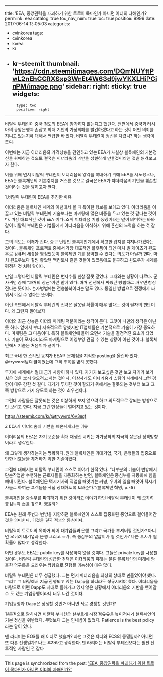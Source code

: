 
---
title: 'EEA, 중앙권력을 파괴하기 위한 트로이 목마인가 아니면 이더의 자해인가?'
permlink: eea
catalog: true
toc_nav_num: true
toc: true
position: 9999
date: 2017-06-14 13:05:03
categories:
- coinkorea
tags:
- coinkorea
- korea
- kr
- kr-steemit
thumbnail: 'https://cdn.steemitimages.com/DQmNUYttPwL2nEhCGRXSxp3WnEt4W63d9jwYKXLHiPGinPM/image.png'
sidebar:
    right:
        sticky: true
widgets:
    -
        type: toc
        position: right
---


비탈릭 부테린이 중국 청도의 EEA에 참가하지  않는다고 했단다. 전편에서 중국과 러시아의 중앙은행과 손잡고 이더 기반의 가상화폐를 발간하겠다고 하는 것이 어떤 의미를 지니고 있는지에 대해서 언급한 바 있다. 비탈릭 부테린이 정신을 차렸나? 하는 생각이 든다. 

이번에는 지금 이더리움의 가격상승을 견인하고 있는 EEA가 사실상 블록체인의 기본정신을 위배하는 것으로 결국은 이더리움의 기반을 상실하게 만들것이라는 것을 밝혀보고자 한다. 

이를 위해 먼저 비탈릭 부테린이 이더리움의 영역을 확대하기 위해 EEA를 시도했으나, EEA는 블록체인의 기본취지를 거스른 것으로 결국은 EEA가 이더리움의 기반을 훼손할 것이라는 것을 밝히고자 한다. 

1.비탈릭 부테린이 EEA를 추진한 이유

이더리움은 블록체인 세계의 이념에서 볼 때 특이한 행보를 보이고 있다. 이더리움을 이끌고 있는 비탈릭 부테린이 기술보다는 마케팅에 많은 비중을 두고 있는 것 같다는 것이다. 가장 대표적인 것이 EEA 이다. 소위 이더리움 기업 동맹이라는 말이 의미하는 바와 같이 비탈릭 부테린은 기업들에게 이더리움을 이식하기 위해 혼신의 노력을 하는 것 같다. 

그의 의도는 이해가 간다. 중구 난방인 블록체인계에서 확고한 입지를 다져나가겠다는 것이다. 블록체인 프로젝트 중에서 가장 대표적인 플랫폼이 되면 마치 빌 게이츠가 윈도우로 컴퓨터 세상을 평정했듯이 블록체인 계를 장악할 수 있다는 의도가 아닐까 한다. 마치 윈도우보다 훨씬 좋았던 맥킨토시 같은 것들이 있었음에도 불구하고 윈도우가 세계를 평정한 것 처럼 말이다. 

만일 그렇다면 비탈릭 부테린은 번지수를 한참 잘못 짚었다. 그때와는 상황이 다르다. 군사격언 중에 “과거의 장군”이란 말이 있다. 과거 전쟁에서 싸웠던 방법대로 싸우면 항상 진다는 뜻이다. 손자병법에는 전승불북이라는 말도 있다. 동일한 방법으로 전쟁에서 싸워서 이길 수 없다는 뜻이다. 

이런 측면에서 비탈릭 부테린의 전략은 잘못될 확률이 매우 많다는 것이 필자의 판단이다. 왜 그런지 알아보자 

이더의  최근 상승은 이더의 마케팅 덕분이라는 생각이 든다. 그것이 나만의 생각은 아닌 듯 하다. 앞에서 부터 지속적으로 말했지만 IT업체들은 기본적으로 기술이 가장 중요하다. 마케팅은 그 다음이다. 특히 블록체인에 들어 오면서 기술을 결정적인 요소가 되었다. 기술이 모자라더라도 마케팅으로 어영부영 견딜 수 있는 상황이 아닌 것이다. 블록체인에서 기술은 처음이자 끝이다. 

최근 국내 한 스티밋 동지가 EEA의 문제점을 지적한 posting을 올린바 있다. @tryword님의 글이었는데 그리 주목을 받지 못했다. 

투자에 세계에서 절대 금기 사항이 하나 있다. 자기가 보고싶은 것만 보고 자기가 보기 싫은 것을 보지 않으려고 하는 것이다. 이상하게도 이더리움과 스팀의 세계에서 그런 경향이 매우 강한 것 같다. 자기가 투자한 것이 잘되기 위해서는 잘못되는 것부터 보고 그쪽 방향으로 가지 않도록 하는 것이 최우선이다. 

그런데 사람들은 잘못되는 것은 이상하게 보지 않으려 하고 의도적으로 잘되는 방향으로만 보려고 한다. 지금 그런 현상들이 벌어지고 있는 것이다.  

 https://steemit.com/kr/@tryword/6v3ugf

2 EEA가 이더리움의 기반을 훼손하게되는 이유

이더리움의 EEA은 자기 모순을 확대 재생산 시키는 자가당착의 지극히 잘못된 정책방향이라고 생각한다. 

왜 그렇게 생각하는지는 명확하다. 원래 블록체인은  거대기업, 국가, 은행들의 집중으로 인한 비효율을 제거하기 위한 기술이었다. 

그점에 대해서는 비탈릭 부테린이 스스로 이야기 한적 있다. 
“대부분의 기술이 변방에서 단순작업만 수행하는 근로자들을 자동화하는 반면, 블록체인은 중심부를 자동화해 힘을 빼내 버린다. 블록체인은 택시기사의 직업을 빼앗기는 커녕, 우버의 일을 빼앗아 택시기사들로 하여금 고객들을 직접 상대하도록 도와준다.”(블록체인 혁명, p.48)

블록체인을 중심부를 파괴하기 위한 것이라고 이야기 하던 비탈릭 부테린이 왜 오히려 중심부와 손을 잡으려 했을까? 

EEA는 원래 주변과 변방을 지향하던 블록체인이 스스로 집중화된 중앙으로 걸어들어간 것을 의미한다. 이것을 결국 적과의 동침이다. 

비탈릭이 트로이의 목마가 되어 대기업들과 은행 그리고 국가를 부셔버릴 것인가? 아니면 오히려 대기업과 은행 그리고 국가, 즉 중심부의 앞잡이가 될 것인가? 나는 후자가 될 확률이 많다고 생각한다. 

어떤 경우도 EEA는 public key를 사용하지 않을 것이다.  그들은 private key를 사용할 것이다. 비탈릭 부테린의 성급한 정책은 이더리움의 미래는 물론 블록체인의 미래에 암울한 먹구름을 드리우는 방향으로 진행될 가능성이 매우 많다. 

비탈릭 부테린은 너무 성급했다. 그는 먼저 이더리움을 최상의 상태로 만들었어야 했다. 그리고 그 바탕에서 지금 진행되고 있는 Dapp을 하나라도 성공시켜야 했다. 이더리움을 바탕으로 어떤 Dapp도 제대로 돌아가고 있지 않은 상황에서 이더리움의 기반을 뺏어갈 수 도 있는 기업동맹이라니 너무 나간 것이다. 

기업동맹과 Dapp은 상생할 것인가 아니면 서로 경쟁할 것인가?

결론적으로 말하자면 비탈릭 부테린은 섣부르게 시장 점유유을 높이려다가 블록체인의 기본 정신을 위반했다. 무엇보다 그는 인내심이 없었다. 
 Patience is the best policy 라는 말이 있다.

댄 라리머는 EOS를 왜 이더로 했을까? 과연 그것은 이더와 EOS의 동맹일까? 아니면 또 다른 전쟁일까? 나는 후자라고 생각한다. 댄 라리머는 비탈릭 부테린보다는 훨씬 전투적인 사람인 것 같다

- - -

This page is synchronized from the post: ['EEA, 중앙권력을 파괴하기 위한 트로이 목마인가 아니면 이더의 자해인가?'](https://steemit.com/@oldstone/eea)
